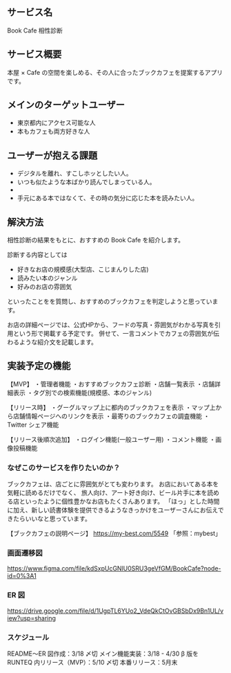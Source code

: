 ## サービス名

Book Cafe 相性診断


## サービス概要

本屋 × Cafe の空間を楽しめる、その人に合ったブックカフェを提案するアプリです。


## メインのターゲットユーザー

- 東京都内にアクセス可能な人
- 本もカフェも両方好きな人



## ユーザーが抱える課題



- デジタルを離れ、すこしホッとしたい人。
- いつも似たような本ばかり読んでしまっている人。
- 
- 手元にある本ではなくて、その時の気分に応じた本を読みたい人。

## 解決方法

相性診断の結果をもとに、おすすめの Book Cafe を紹介します。

診断する内容としては

- 好きなお店の規模感(大型店、こじまんりした店)
- 読みたい本のジャンル
- 好みのお店の雰囲気
 
 
といったことをを質問し、おすすめのブックカフェを判定しようと思っています。

お店の詳細ページでは、公式HPから、フードの写真・雰囲気がわかる写真を引用という形で掲載する予定です。
併せて、一言コメントでカフェの雰囲気が伝わるような紹介文を記載します。

## 実装予定の機能

【MVP】
・管理者機能
・おすすめブックカフェ診断
・店舗一覧表示
・店舗詳細表示
・タグ別での検索機能(規模感、本のジャンル)

【リリース時】
・グーグルマップ上に都内のブックカフェを表示
・マップ上から店舗情報ページへのリンクを表示
・最寄りのブックカフェの調査機能
・Twitter シェア機能



【リリース後順次追加】
・ログイン機能(一般ユーザー用)
・コメント機能
・画像投稿機能

### **なぜこのサービスを作りたいのか？**

ブックカフェは、店ごとに雰囲気がとても変わります。
お店においてある本を気軽に読めるだけでなく、
旅人向け、アート好き向け、ビール片手に本を読める店といったように個性豊かなお店もたくさんあります。
「ほっ」とした時間に加え、新しい読書体験を提供できるようなきっかけをユーザーさんにお伝えできたらいいなと思っています。


【ブックカフェの説明ページ】
https://my-best.com/5549
「参照：mybest」

### 画面遷移図

https://www.figma.com/file/kdSxpUcGNlU0SRU3geVfGM/BookCafe?node-id=0%3A1

### ER 図


https://drive.google.com/file/d/1UgpTL6YUo2_VdeQkCtOvGBSbDx9Bn1UL/view?usp=sharing


### スケジュール


README〜ER 図作成：3/18 〆切
メイン機能実装：3/18 - 4/30
β 版を RUNTEQ 内リリース（MVP）：5/10 〆切
本番リリース：5月末

